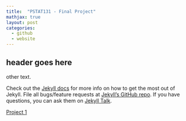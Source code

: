 ```yaml
---
title:  "PSTAT131 - Final Project"
mathjax: true
layout: post
categories: 
  - github
  - website
---
```


## header goes here

other text.

Check out the [Jekyll docs][jekyll-docs] for more info on how to get the most out of Jekyll. File all bugs/feature requests at [Jekyll’s GitHub repo][jekyll-gh]. If you have questions, you can ask them on [Jekyll Talk][jekyll-talk].

[jekyll-docs]: http://jekyllrb.com/docs/home
[jekyll-gh]:   https://github.com/jekyll/jekyll
[jekyll-talk]: https://talk.jekyllrb.com/

[Project 1]([COMPLETE]_PSTAT131_final_proj.pdf)
